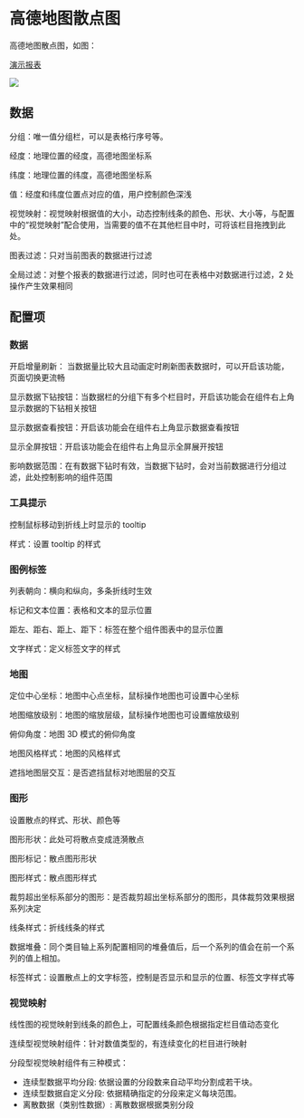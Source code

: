 # 高德地图散点图

高德地图散点图，如图：

[演示报表](https://datahu.cn/report?key=c0092df798348ebbe344097cead5915a9dacc6b6a4ac1dfe67cc86c3b0c7ec61#/detail)

![](/assets/2021-09-15-13-46-22-image.png)

## 数据

分组：唯一值分组栏，可以是表格行序号等。

经度：地理位置的经度，高德地图坐标系

纬度：地理位置的纬度，高德地图坐标系

值：经度和纬度位置点对应的值，用户控制颜色深浅

视觉映射：视觉映射根据值的大小，动态控制线条的颜色、形状、大小等，与配置中的“视觉映射”配合使用，当需要的值不在其他栏目中时，可将该栏目拖拽到此处。

图表过滤：只对当前图表的数据进行过滤

全局过滤：对整个报表的数据进行过滤，同时也可在表格中对数据进行过滤，2 处操作产生效果相同

## 配置项

### 数据

开启增量刷新： 当数据量比较大且动画定时刷新图表数据时，可以开启该功能，页面切换更流畅

显示数据下钻按钮：当数据栏的分组下有多个栏目时，开启该功能会在组件右上角显示数据的下钻相关按钮

显示数据查看按钮：开启该功能会在组件右上角显示数据查看按钮

显示全屏按钮：开启该功能会在组件右上角显示全屏展开按钮

影响数据范围：在有数据下钻时有效，当数据下钻时，会对当前数据进行分组过滤，此处控制影响的组件范围

### 工具提示

控制鼠标移动到折线上时显示的 tooltip

样式：设置 tooltip 的样式

### 图例标签

列表朝向：横向和纵向，多条折线时生效

标记和文本位置：表格和文本的显示位置

距左、距右、距上、距下：标签在整个组件图表中的显示位置

文字样式：定义标签文字的样式

### 地图

定位中心坐标：地图中心点坐标，鼠标操作地图也可设置中心坐标

地图缩放级别：地图的缩放层级，鼠标操作地图也可设置缩放级别

俯仰角度：地图 3D 模式的俯仰角度

地图风格样式：地图的风格样式

遮挡地图层交互：是否遮挡鼠标对地图层的交互

### 图形

设置散点的样式、形状、颜色等

图形形状：此处可将散点变成涟漪散点

图形标记：散点图形形状

图形样式：散点图形样式

裁剪超出坐标系部分的图形：是否裁剪超出坐标系部分的图形，具体裁剪效果根据系列决定

线条样式：折线线条的样式

数据堆叠：同个类目轴上系列配置相同的堆叠值后，后一个系列的值会在前一个系列的值上相加。

标签样式：设置散点上的文字标签，控制是否显示和显示的位置、标签文字样式等

### 视觉映射

线性图的视觉映射到线条的颜色上，可配置线条颜色根据指定栏目值动态变化

连续型视觉映射组件：针对数值类型的，有连续变化的栏目进行映射

分段型视觉映射组件有三种模式：

- 连续型数据平均分段: 依据设置的分段数来自动平均分割成若干块。
- 连续型数据自定义分段: 依据精确指定的分段来定义每块范围。
- 离散数据（类别性数据）: 离散数据根据类别分段
